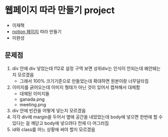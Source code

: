 # 웹페이지 따라 만들기 project 
- 이재혁
- [notion 페이지](https://www.notion.so/ko-kr) 따라 만들기
- 미완성

## 문제점
1. div 안에 div 넣었는데 f12로 설정 구역 보면 상위div는 인식이 안되는데 왜안돼는지 모르겠음
    - 그래서 100% 크기기준으로 만들었는데 확대하면 원본이랑 너무달라짐 
2. 이미지를 긁어오는데 이미지 형태가 아닌 것이 있어서 캡쳐해서 대체함
    - 대체된 이미지들
    - ganada.png
    - meeting.png
3. div 안에 빈칸을 어떻게 넣는지 모르겠음
4. 각각 div에 margin을 두어서 옆에 공간을 내었었는데 body에     넣으면 한번에 할 수 있다는 걸 깨닫고 body에 넣으려다 전체 다 어그러짐
5. id와 class를 어느 상황에 써야 할지 모르겠음
